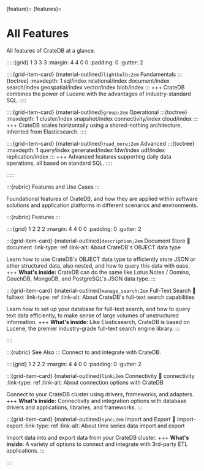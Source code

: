 (feature)=
(features)=

# All Features

All features of CrateDB at a glance.

:::::{grid} 1 3 3 3
:margin: 4 4 0 0
:padding: 0
:gutter: 2

::::{grid-item-card} {material-outlined}`lightbulb;2em` Fundamentals
:::{toctree}
:maxdepth: 1
sql/index
relational/index
document/index
search/index
geospatial/index
vector/index
blob/index
:::
+++
CrateDB combines the power of Lucene with the advantages of
industry-standard SQL.
::::

::::{grid-item-card} {material-outlined}`group;2em` Operational
:::{toctree}
:maxdepth: 1
cluster/index
snapshot/index
connectivity/index
cloud/index
:::
+++
CrateDB scales horizontally using a shared-nothing
architecture, inherited from Elasticsearch.
::::

::::{grid-item-card} {material-outlined}`read_more;2em` Advanced
:::{toctree}
:maxdepth: 1
query/index
generated/index
fdw/index
udf/index
replication/index
:::
+++
Advanced features supporting daily data
operations, all based on standard SQL.
::::

:::::


:::{rubric} Features and Use Cases
:::

Foundational features of CrateDB, and how they are applied within software
solutions and application platforms in different scenarios and environments.


:::{rubric} Features
:::

::::{grid} 1 2 2 2
:margin: 4 4 0 0
:padding: 0
:gutter: 2


:::{grid-item-card} {material-outlined}`description;2em` Document Store
:link: document
:link-type: ref
:link-alt: About CrateDB's OBJECT data type

Learn how to use CrateDB's OBJECT data type to efficiently store JSON or
other structured data, also nested, and how to query this data with ease.
+++
**What's inside:**
CrateDB can do the same like Lotus Notes / Domino, CouchDB, MongoDB,
and PostgreSQL's JSON data type.
:::


:::{grid-item-card} {material-outlined}`manage_search;2em` Full-Text Search
:link: fulltext
:link-type: ref
:link-alt: About CrateDB's full-text search capabilities

Learn how to set up your database for full-text search, and how to query
text data efficiently, to make sense of large volumes of unstructured
information.
+++
**What's inside:**
Like Elasticsearch, CrateDB is based on Lucene, the premier industry-grade
full-text search engine library.
:::

::::


:::{rubric} See Also
:::
Connect to and integrate with CrateDB.

::::{grid} 1 2 2 2
:margin: 4 4 0 0
:padding: 0
:gutter: 2

:::{grid-item-card} {material-outlined}`link;2em` Connectivity
:link: connectivity
:link-type: ref
:link-alt: About connection options with CrateDB

Connect to your CrateDB cluster using drivers, frameworks, and adapters.
+++
**What's inside:**
Connectivity and integration options with database drivers
and applications, libraries, and frameworks.
:::


:::{grid-item-card} {material-outlined}`sync;2em` Import and Export
:link: import-export
:link-type: ref
:link-alt: About time series data import and export

Import data into and export data from your CrateDB cluster.
+++
**What's inside:**
A variety of options to connect and integrate with 3rd-party
ETL applications.
:::


::::


```{include} /_include/styles.html
```
